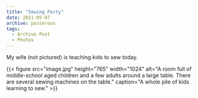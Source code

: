 ```yaml
---
title: "Sewing Party"
date: 2011-05-07
archive: posterous
tags: 
  - Archive Post
  - Photos
---
```


My wife (not pictured) is teaching kids to sew today.

{{< figure 
	src="image.jpg" 
	height="765" 
	width="1024" 
	alt="A room full of middle-school aged children and a few adults around a large table. There are several sewing machines on the table." 
	caption="A whole pile of kids learning to sew." >}}
	
	